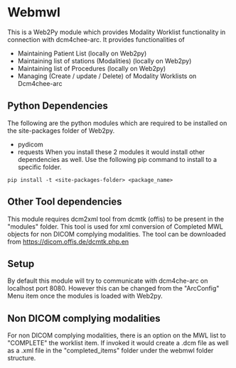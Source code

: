 # Webmwl
This is a Web2Py module which provides Modality Worklist functionality in connection with dcm4chee-arc. It provides
functionalities of
- Maintaining Patient List (locally on Web2py)
- Maintaining list of stations (Modalities) (locally on Web2py)
- Maintaining list of Procedures (locally on Web2py)
- Managing (Create / update / Delete) of Modality Worklists on Dcm4chee-arc

## Python Dependencies
The following are the python modules which are required to be installed on the site-packages folder of Web2py.
- pydicom
- requests
When you install these 2 modules it would install other dependencies as well. 
Use the following pip command to install to a specific folder.
```
pip install -t <site-packages-folder> <package_name>
```
## Other Tool dependencies
This module requires dcm2xml tool from dcmtk (offis) to be present in the "modules" folder. This tool is used for xml conversion
of Completed MWL objects for non DICOM complying modalities.
The tool can be downloaded from
https://dicom.offis.de/dcmtk.php.en

## Setup
By default this module will try to communicate with dcm4che-arc on localhost port 8080. However this can be changed from the 
"ArcConfig" Menu item once the modules is loaded with Web2py.

## Non DICOM complying modalities
For non DICOM complying modalities, there is an option on the MWL list to "COMPLETE" the worklist item. If invoked it would create
a .dcm file as well as a .xml file in the "completed_items" folder under the webmwl folder structure.
